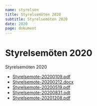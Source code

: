 ```yaml
---
name: styrelsen
title: Styrelsemöten 2020
subtitle: Styrelsemöten 2020
date: 2020
page: dokument
---
```


# Styrelsemöten 2020

Styrelsemöten 2020

- <a href="./assets/files/styrelsemoten-2020/Styrelsemote-20200109.pdf" target="_blank">Styrelsemote-20200109.pdf</a>
- <a href="./assets/files/styrelsemoten-2020/Styrelsemote-20200212.docx" target="_blank">Styrelsemote-20200212.docx</a>
- <a href="./assets/files/styrelsemoten-2020/Styrelsemote-20200519.pdf" target="_blank">Styrelsemote-20200519.pdf</a>
- <a href="./assets/files/styrelsemoten-2020/Styrelsemote-20200831.odt" target="_blank">Styrelsemote-20200831.odt</a>
- <a href="./assets/files/styrelsemoten-2020/Styrelsemote-20201208.pdf" target="_blank">Styrelsemote-20201208.pdf</a>